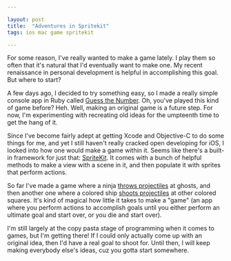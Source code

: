 ```yaml
---

layout: post  
title:  "Adventures in Spritekit"  
tags: ios mac game spritekit

---
```


For some reason, I've really wanted to make a game lately. I play them so often that it's natural that I'd eventually want to make one. My recent renaissance in personal development is helpful in accomplishing this goal. But where to start?

<!--more-->

A few days ago, I decided to try something easy, so I made a really simple console app in Ruby called [Guess the Number](https://github.com/michaelchadwick/guess-the-number). Oh, you've played this kind of game before? Heh. Well, making an original game is a future step. For now, I'm experimenting with recreating old ideas for the umpteenth time to get the hang of it.

Since I've become fairly adept at getting Xcode and Objective-C to do some things for me, and yet I still haven't really cracked open developing for iOS, I looked into how one would make a game within it. Seems like there's a built-in framework for just that: [SpriteKit](https://developer.apple.com/library/ios/documentation/GraphicsAnimation/Conceptual/SpriteKit_PG/Introduction/Introduction.html). It comes with a bunch of helpful methods to make a view with a scene in it, and then populate it with sprites that perform actions.

So far I've made a game where a ninja [throws projectiles](http://www.raywenderlich.com/42699/spritekit-tutorial-for-beginners) at ghosts, and then another one where a colored ship [shoots projectiles](http://www.raywenderlich.com/51068/how-to-make-a-game-like-space-invaders-with-sprite-kit-tutorial-part-1) at other colored squares. It's kind of magical how little it takes to make a "game" (an app where you perform actions to accomplish goals until you either perform an ultimate goal and start over, or you die and start over).

I'm still largely at the copy pasta stage of programming when it comes to games, but I'm getting there! If I could only actually come up with an original idea, then I'd have a real goal to shoot for. Until then, I will keep making everybody else's ideas, cuz you gotta start somewhere.
